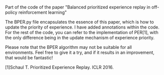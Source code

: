 Part of the code of the paper "Balanced prioritized experience replay in off-policy reinforcement learning"

The BPER.py file encapsulates the essence of this paper, which is how to update the priority of experience. I have added annotations within the code. For the rest of the code, you can refer to the implementation of PER[1], with the only difference being in the update mechanism of experience priority.

Please note that the BPER algorithm may not be suitable for all environments. Feel free to give it a try, and if it results in an improvement, that would be fantastic!

[1]Schaul T. Prioritized Experience Replay. ICLR 2016.

